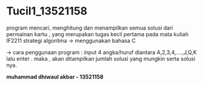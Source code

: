# Tucil1_13521158

program mencari, menghitung dan menampilkan semua solusi dari permainan kartu , yang merupakan tugas kecil pertama pada mata kuliah IF2211 strategi algoritma 
-> menggunakan bahasa C 

-> cara penggunaan program  : input 4 angka/huruf diantara  A,2,3,4,....,J,Q,K  lalu enter . maka , akan ditampilkan jumlah solusi yang mungkin serta solusi nya.


******muhammad dhiwaul akbar - 13521158****** 
